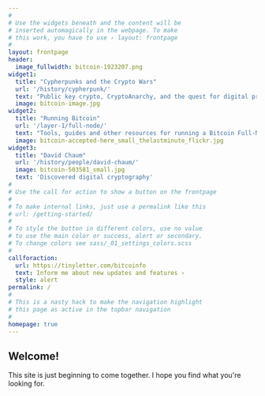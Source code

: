```yaml
---
#
# Use the widgets beneath and the content will be
# inserted automagically in the webpage. To make
# this work, you have to use › layout: frontpage
#
layout: frontpage
header:
  image_fullwidth: bitcoin-1923207.png
widget1:
  title: "Cypherpunks and the Crypto Wars"
  url: '/history/cypherpunk/'
  text: "Public key crypto, CryptoAnarchy, and the quest for digital privacy"
  image: bitcoin-image.jpg
widget2:
  title: "Running Bitcoin"
  url: '/layer-1/full-node/'
  text: "Tools, guides and other resources for running a Bitcoin Full-Node."
  image: bitcoin-accepted-here_small_thelastminute_flickr.jpg
widget3:
  title: "David Chaum"
  url: '/history/people/david-chaum/'
  image: bitcoin-503581_small.jpg
  text: 'Discovered digital cryptography'
#
# Use the call for action to show a button on the frontpage
#
# To make internal links, just use a permalink like this
# url: /getting-started/
#
# To style the button in different colors, use no value
# to use the main color or success, alert or secondary.
# To change colors see sass/_01_settings_colors.scss
#
callforaction:
  url: https://tinyletter.com/bitcoinfo
  text: Inform me about new updates and features ›
  style: alert
permalink: /
#
# This is a nasty hack to make the navigation highlight
# this page as active in the topbar navigation
#
homepage: true
---
```



## Welcome!  

This site is just beginning to come together. I hope you find what you're looking for. 